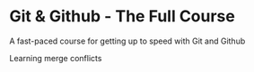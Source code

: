 # Git & Github - The Full Course

A fast-paced course for getting up to speed with Git and Github

Learning merge conflicts
